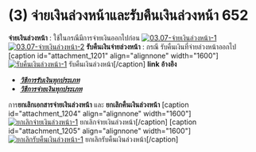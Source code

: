 # (3)    จ่ายเงินล่วงหน้าและรับคืนเงินล่วงหน้า  652

**จ่ายเงินล่วงหน้า** : ใช้ในกรณีมีการจ่ายเงินออกไปก่อน
[![03.07-จ่ายเงินล่วงหน้า-1](/images/03.07-จ่ายเงินล่วงหน้า-1.jpg)](/images/03.07-จ่ายเงินล่วงหน้า-1.jpg)
[![03.07-จ่ายเงินล่วงหน้า-2](/images/03.07-จ่ายเงินล่วงหน้า-2.jpg)](/images/03.07-จ่ายเงินล่วงหน้า-2.jpg)
**รับคืนเงินจ่ายล่วงหน้า** : กรณี รับคืนเงินที่จ่ายล่วงหน้าออกไป [caption
id="attachment_1201" align="alignnone"
width="1600"][![รับคืนเงินล่วงหน้า-1](/images/รับคืนเงินล่วงหน้า-1.jpg)](/images/รับคืนเงินล่วงหน้า-1.jpg) รับคืนเงินล่วงหน้า[/caption]
**link อ้างอิง**

  * [_**วิธีการรับเงินทุกประเภท**_](http://www.smlaccount.com/manual/?page_id=365)
  * [_**วิธีการจ่ายเงินทุกประเภท**_](http://www.smlaccount.com/manual/?page_id=369)

การ**ยกเลิกเอกสารจ่ายเงินล่วงหน้า** และ **ยกเลิกคืนเงินล่วงหน้า** [caption
id="attachment_1204" align="alignnone"
width="1600"][![ยกเลิกจ่ายเงินล่วงหน้า-1](/images/ยกเลิกจ่ายเงินล่วงหน้า-1.jpg)](/images/ยกเลิกจ่ายเงินล่วงหน้า-1.jpg)
ยกเลิกจ่ายเงินล่วงหน้า[/caption] [caption id="attachment_1205"
align="alignnone" width="1600"][![ยกเลิกรับคืนเงินล่วงหน้า-1](/images/ยกเลิกรับคืนเงินล่วงหน้า-1.jpg)](/images/ยกเลิกรับคืนเงินล่วงหน้า-1.jpg)
ยกเลิกรับคืนเงินล่วงหน้า[/caption]  

